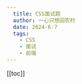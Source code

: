 ```yaml
---
  title: CSS面试题
  author: 一心只想回农村
  date: 2024-6-7
  tags:
    - CSS
    - 面试
    - 前端
---
```


[[toc]]